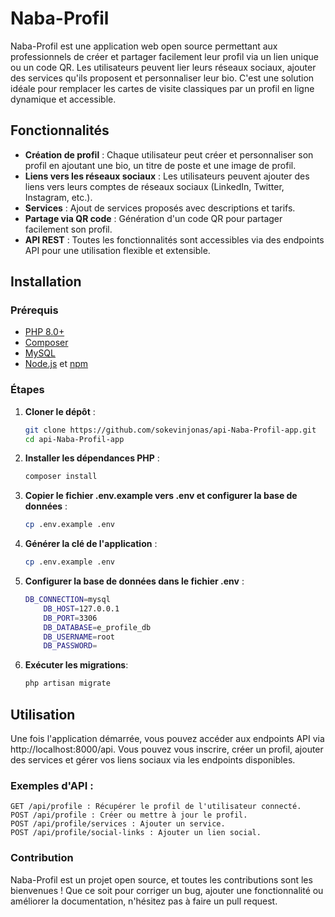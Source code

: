 # Naba-Profil

Naba-Profil est une application web open source permettant aux professionnels de créer et partager facilement leur profil via un lien unique ou un code QR. Les utilisateurs peuvent lier leurs réseaux sociaux, ajouter des services qu'ils proposent et personnaliser leur bio. C'est une solution idéale pour remplacer les cartes de visite classiques par un profil en ligne dynamique et accessible.

## Fonctionnalités

-   **Création de profil** : Chaque utilisateur peut créer et personnaliser son profil en ajoutant une bio, un titre de poste et une image de profil.
-   **Liens vers les réseaux sociaux** : Les utilisateurs peuvent ajouter des liens vers leurs comptes de réseaux sociaux (LinkedIn, Twitter, Instagram, etc.).
-   **Services** : Ajout de services proposés avec descriptions et tarifs.
-   **Partage via QR code** : Génération d'un code QR pour partager facilement son profil.
-   **API REST** : Toutes les fonctionnalités sont accessibles via des endpoints API pour une utilisation flexible et extensible.

## Installation

### Prérequis

-   [PHP 8.0+](https://www.php.net/downloads)
-   [Composer](https://getcomposer.org/)
-   [MySQL](https://dev.mysql.com/downloads/)
-   [Node.js](https://nodejs.org/en/download/) et [npm](https://www.npmjs.com/get-npm)

### Étapes

1. **Cloner le dépôt** :
    ```bash
    git clone https://github.com/sokevinjonas/api-Naba-Profil-app.git
    cd api-Naba-Profil-app
    ```
2. **Installer les dépendances PHP** :

    ```bash
    composer install

    ```

3. **Copier le fichier .env.example vers .env et configurer la base de données** :

    ```bash
    cp .env.example .env

    ```

4. **Générer la clé de l'application** :

    ```bash
    cp .env.example .env

    ```

5. **Configurer la base de données dans le fichier .env** :
    ```bash
    DB_CONNECTION=mysql
        DB_HOST=127.0.0.1
        DB_PORT=3306
        DB_DATABASE=e_profile_db
        DB_USERNAME=root
        DB_PASSWORD=
    ```
6. **Exécuter les migrations**:

    ```bash
    php artisan migrate

    ```

## Utilisation

Une fois l'application démarrée, vous pouvez accéder aux endpoints API via http://localhost:8000/api. Vous pouvez vous inscrire, créer un profil, ajouter des services et gérer vos liens sociaux via les endpoints disponibles.

### Exemples d'API :

    GET /api/profile : Récupérer le profil de l'utilisateur connecté.
    POST /api/profile : Créer ou mettre à jour le profil.
    POST /api/profile/services : Ajouter un service.
    POST /api/profile/social-links : Ajouter un lien social.

### Contribution

Naba-Profil est un projet open source, et toutes les contributions sont les bienvenues ! Que ce soit pour corriger un bug, ajouter une fonctionnalité ou améliorer la documentation, n'hésitez pas à faire un pull request.
